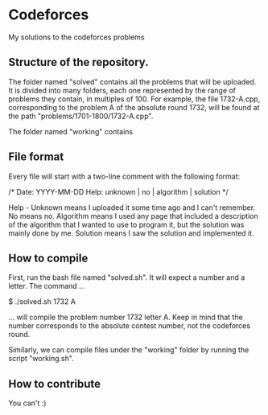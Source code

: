 # Codeforces
My solutions to the codeforces problems

## Structure of the repository.
The folder named "solved" contains all the problems that will be uploaded. It is divided into many folders, each one represented by the range of problems they contain, in multiples of 100. For example, the file 1732-A.cpp, corresponding to the problem A of the absolute round 1732, will be found at the path "problems/1701-1800/1732-A.cpp".

The folder named "working" contains 


## File format
Every file will start with a two-line comment with the following format:

/*
Date: YYYY-MM-DD
Help: unknown | no | algorithm | solution
*/

Help - Unknown means I uploaded it some time ago and I can't remember. No means no. Algorithm means I used any page that included a description of the algorithm that I wanted to use to program it, but the solution was mainly done by me. Solution means I saw the solution and implemented it.



## How to compile
First, run the bash file named "solved.sh". It will expect a number and a letter. The command ...

$ ./solved.sh 1732 A

... will compile the problem number 1732 letter A. Keep in mind that the number corresponds to the absolute contest number, not the codeforces round.

Similarly, we can compile files under the "working" folder by running the script "working.sh".

## How to contribute
You can't :)